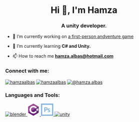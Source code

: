 <h1 align="center">Hi 👋, I'm Hamza</h1>
<h3 align="center">A unity developer.</h3>

- 🔭 I’m currently working on [ a first-person andventure game](https://github.com/HamzaAlbas/fp-adventure-game)

- 🌱 I’m currently learning **C# and Unity.**

- 📫 How to reach me **hamza.albas@hotmail.com**

<h3 align="left">Connect with me:</h3>
<p align="left">
<a href="https://twitter.com/hamzaalbas" target="blank"><img align="center" src="https://raw.githubusercontent.com/rahuldkjain/github-profile-readme-generator/master/src/images/icons/Social/twitter.svg" alt="hamzaalbas" height="30" width="40" /></a>
<a href="https://www.linkedin.com/in/hamzaalbas/" target="blank"><img align="center" src="https://raw.githubusercontent.com/rahuldkjain/github-profile-readme-generator/master/src/images/icons/Social/linked-in-alt.svg" alt="hamzaalbas" height="30" width="40" /></a>
<a href="https://medium.com/@hamza.albas" target="blank"><img align="center" src="https://raw.githubusercontent.com/rahuldkjain/github-profile-readme-generator/master/src/images/icons/Social/medium.svg" alt="@hamza.albas" height="30" width="40" /></a>
</p>

<h3 align="left">Languages and Tools:</h3>
<p align="left"> <a href="https://www.blender.org/" target="_blank" rel="noreferrer"> <img src="https://download.blender.org/branding/community/blender_community_badge_white.svg" alt="blender" width="40" height="40"/> </a> <a href="https://www.w3schools.com/cs/" target="_blank" rel="noreferrer"> <img src="https://raw.githubusercontent.com/devicons/devicon/master/icons/csharp/csharp-original.svg" alt="csharp" width="40" height="40"/> </a> <a href="https://www.photoshop.com/en" target="_blank" rel="noreferrer"> <img src="https://raw.githubusercontent.com/devicons/devicon/master/icons/photoshop/photoshop-line.svg" alt="photoshop" width="40" height="40"/> </a> <a href="https://unity.com/" target="_blank" rel="noreferrer"> <img src="https://www.vectorlogo.zone/logos/unity3d/unity3d-icon.svg" alt="unity" width="40" height="40"/> </a> </p>
